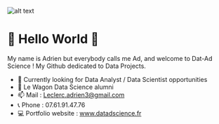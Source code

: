 <!--
**AdrienLeclerc/AdrienLeclerc** is a ✨ _special_ ✨ repository because its `README.md` (this file) appears on your GitHub profile.

Here are some ideas to get you started:

- 🔭 I’m currently working on ...
- 🌱 I’m currently learning ...
- 👯 I’m looking to collaborate on ...
- 🤔 I’m looking for help with ...
- 💬 Ask me about ...
- 📫 How to reach me: ...
- 😄 Pronouns: ...
- ⚡ Fun fact: ...
-->

![alt text](https://i.imgur.com/vn5Nwl7.png)

# 👋 Hello World 👋

My name is Adrien but everybody calls me Ad, and welcome to Dat-Ad Science ! My Github dedicated to Data Projects.

- 🔭 Currently looking for Data Analyst / Data Scientist opportunities
- 🚌 Le Wagon Data Science alumni
- 📫 Mail : Leclerc.adrien3@gmail.com
- 📞 Phone : 07.61.91.47.76
- 💻 Portfolio website : www.datadscience.fr
